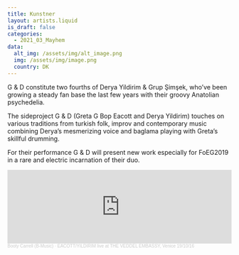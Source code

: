 ```yaml
---
title: Kunstner
layout: artists.liquid
is_draft: false
categories:
  - 2021_03_Mayhem
data:
  alt_img: /assets/img/alt_image.png
  img: /assets/img/image.png
  country: DK
---
```


G & D constitute two fourths of Derya Yildirim & Grup Şimşek, who’ve been growing a steady fan base the last few years with their groovy Anatolian psychedelia.

The sideproject G & D (Greta G Bop Eacott and Derya Yildirim) touches on various traditions from turkish folk, improv and contemporary music combining Derya’s mesmerizing voice and baglama playing with Greta’s skillful drumming.

For their performance G & D will present new work especially for FoEG2019 in a rare and electric incarnation of their duo.

<iframe width="100%" height="166" scrolling="no" frameborder="no" allow="autoplay" src="https://w.soundcloud.com/player/?url=https%3A//api.soundcloud.com/tracks/290289453&color=%23ff5500&auto_play=false&hide_related=false&show_comments=true&show_user=true&show_reposts=false&show_teaser=true"></iframe><div style="font-size: 10px; color: #cccccc;line-break: anywhere;word-break: normal;overflow: hidden;white-space: nowrap;text-overflow: ellipsis; font-family: Interstate,Lucida Grande,Lucida Sans Unicode,Lucida Sans,Garuda,Verdana,Tahoma,sans-serif;font-weight: 100;"><a href="https://soundcloud.com/booty_carrell" title="Booty Carrell (B-Music)" target="_blank" style="color: #cccccc; text-decoration: none;">Booty Carrell (B-Music)</a> · <a href="https://soundcloud.com/booty_carrell/eacottyildirim-live-excerpt-191016" title="EACOTT/YILDIRIM live at THE VEDDEL EMBASSY, Venice 19/10/16" target="_blank" style="color: #cccccc; text-decoration: none;">EACOTT/YILDIRIM live at THE VEDDEL EMBASSY, Venice 19/10/16</a></div>
